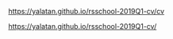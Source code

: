 https://yalatan.github.io/rsschool-2019Q1-cv/cv <br>

 https://yalatan.github.io/rsschool-2019Q1-cv/

